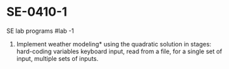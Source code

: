 # SE-0410-1
SE lab programs 
#lab -1
1. Implement weather modeling* using the quadratic solution in stages: hard-coding variables
keyboard input, read from a file, for a single set of input, multiple sets of inputs.
